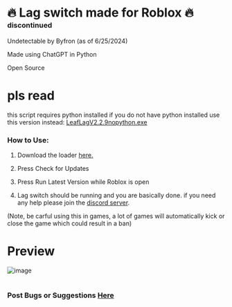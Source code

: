 # 🔥 Lag switch made for Roblox 🔥 <sup><sup><sup>discontinued</sup> </sup> </sup>

Undetectable by Byfron (as of 6/25/2024)

Made using ChatGPT in Python

Open Source
# pls read
this script requires python installed if you do not have python installed use this version instead: 
[LeafLagV2.2.9nopython.exe](https://github.com/SquareszLeaf/Leaf-LagSwitch/releases/download/Leaf-Loader/LeafLagV2.2.9nopython.exe)
### How to Use:

1. Download the loader [here.](https://github.com/SquareszLeaf/Leaf-LagSwitch/releases/tag/Leaf-Loader)

2. Press Check for Updates

3. Press Run Latest Version while Roblox is open

4. Lag switch should be running and you are basically done. if you need any help please join the [discord server](https://discord.gg/xhfW2c7Q9H).

(Note, be carful using this in games, a lot of games will automatically kick or close the game which could result in a ban)
# Preview
![image](https://github.com/LEAVEMEALONEHITHUB/NRQWO43XNF2GG2DMN5QWIZLS/assets/171099505/ee7fcfd4-dea0-4ff9-8b81-b0921c329182)
#
### Post Bugs or Suggestions [Here](https://discord.com/invite/xhfW2c7Q9H)
